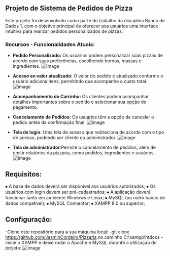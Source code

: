 ## Projeto de Sistema de Pedidos de Pizza

Este projeto foi desenvolvido como parte do trabalho da disciplina Banco de Dados 1, com o objetivo principal de oferecer aos usuários uma interface intuitiva para realizar pedidos personalizados de pizzas.

### Recursos - Funcionalidades Atuais:

- **Pedido Personalizado:** Os usuários podem personalizar suas pizzas de acordo com suas preferências, escolhendo bordas, massas e ingredientes.
  ![image](https://github.com/JasminCordeiro/Pizzaria/assets/79463331/1889f738-5c5f-4dad-aec5-ace3d6ca50fc)
  
- **Acesso ao valor atualizado:** O valor do pedido é atualizado conforme o usuário adiciona itens, permitindo que acompanhe o custo total.
  ![image](https://github.com/JasminCordeiro/Pizzaria/assets/79463331/3fd7244c-be13-4ace-8884-ac12616ade0f)

- **Acompanhamento do Carrinho:** Os clientes podem acompanhar detalhes importantes sobre o pedido e selecionar sua opção de pagamento.
- **Cancelamento de Pedidos:** Os usuários têm a opção de cancelar o pedido antes da confirmação final.
![image](https://github.com/JasminCordeiro/Pizzaria/assets/79463331/24074511-9913-4b51-956d-59c8fa2e6111)

- **Tela de login:**  Uma tela de acesso que redireciona de acordo com o tipo de acesso, podendo ser cliente ou administrador.
  ![image](https://github.com/JasminCordeiro/Pizzaria/assets/79463331/6408ff06-9768-4389-87e7-dd7e1f47c008)

- **Tela de administrador**:Permite o cancelamento de pedidos, além de emitir relatórios da pizzaria, como pedidos, ingredientes e usuários.
  ![image](https://github.com/JasminCordeiro/Pizzaria/assets/79463331/3584d64d-bdd5-4e12-aa94-b45d7144f062)

## Requisitos:
⦁	A base de dados deverá ser disponível aos usuários autorizados;
⦁	Os usuários com login devem ser pré-cadastrados;
⦁	A aplicação deverá funcionar tanto em ambiente Windows e Linux;
⦁	MySQL (ou outro banco de dados compatível);
⦁	MySQL Connector;
⦁	XAMPP 8.0 ou superior; 

## Configuração:
-Clone este repositório para a sua máquina local:
  -git clone https://github.com/JasminCordeiro/Pizzaria no caminho C:\xampp\htdocs
  -inicie o XAMPP e deixe rodar o Apache e MySQL durante a utilização do projeto:
  ![image](https://github.com/JasminCordeiro/Pizzaria/assets/79463331/fb9bd604-27e7-4a5b-824b-768bb1d16bc4)

